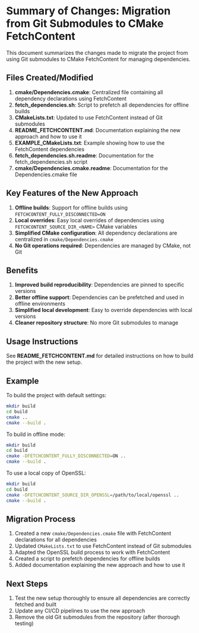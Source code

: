 




# Summary of Changes: Migration from Git Submodules to CMake FetchContent

This document summarizes the changes made to migrate the project from using Git submodules to CMake FetchContent for managing dependencies.

## Files Created/Modified

1. **cmake/Dependencies.cmake**: Centralized file containing all dependency declarations using FetchContent
2. **fetch_dependencies.sh**: Script to prefetch all dependencies for offline builds
3. **CMakeLists.txt**: Updated to use FetchContent instead of Git submodules
4. **README_FETCHCONTENT.md**: Documentation explaining the new approach and how to use it
5. **EXAMPLE_CMakeLists.txt**: Example showing how to use the FetchContent dependencies
6. **fetch_dependencies.sh.readme**: Documentation for the fetch_dependencies.sh script
7. **cmake/Dependencies.cmake.readme**: Documentation for the Dependencies.cmake file

## Key Features of the New Approach

1. **Offline builds**: Support for offline builds using `FETCHCONTENT_FULLY_DISCONNECTED=ON`
2. **Local overrides**: Easy local overrides of dependencies using `FETCHCONTENT_SOURCE_DIR_<NAME>` CMake variables
3. **Simplified CMake configuration**: All dependency declarations are centralized in `cmake/Dependencies.cmake`
4. **No Git operations required**: Dependencies are managed by CMake, not Git

## Benefits

1. **Improved build reproducibility**: Dependencies are pinned to specific versions
2. **Better offline support**: Dependencies can be prefetched and used in offline environments
3. **Simplified local development**: Easy to override dependencies with local versions
4. **Cleaner repository structure**: No more Git submodules to manage

## Usage Instructions

See **README_FETCHCONTENT.md** for detailed instructions on how to build the project with the new setup.

## Example

To build the project with default settings:

```bash
mkdir build
cd build
cmake ..
cmake --build .
```

To build in offline mode:

```bash
mkdir build
cd build
cmake -DFETCHCONTENT_FULLY_DISCONNECTED=ON ..
cmake --build .
```

To use a local copy of OpenSSL:

```bash
mkdir build
cd build
cmake -DFETCHCONTENT_SOURCE_DIR_OPENSSL=/path/to/local/openssl ..
cmake --build .
```

## Migration Process

1. Created a new `cmake/Dependencies.cmake` file with FetchContent declarations for all dependencies
2. Updated `CMakeLists.txt` to use FetchContent instead of Git submodules
3. Adapted the OpenSSL build process to work with FetchContent
4. Created a script to prefetch dependencies for offline builds
5. Added documentation explaining the new approach and how to use it

## Next Steps

1. Test the new setup thoroughly to ensure all dependencies are correctly fetched and built
2. Update any CI/CD pipelines to use the new approach
3. Remove the old Git submodules from the repository (after thorough testing)

